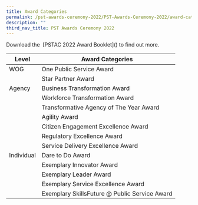 ```yaml
---
title: Award Categories
permalink: /pst-awards-ceremony-2022/PST-Awards-Ceremony-2022/award-categories
description: ""
third_nav_title: PST Awards Ceremony 2022
---
```

Download the  [PSTAC 2022 Award Booklet[](/files/2022%20PSTAC%20Award%20Booklet.pdf)]() to find out more.

| Level | Award Categories |
| -------- | -------- |
| WOG  | One Public Service Award     |
|     | Star Partner  Award     |
| Agency | Business Transformation Award|
|     | Workforce Transformation Award     |
|     | Transformative Agency of The Year Award |
|     | Agility Award    |
|     | Citizen Engagement Excellence Award    |
|     | Regulatory Excellence Award    |
|     | Service Delivery Excellence Award    |
| Individual    | Dare to Do Award    |
|     | Exemplary Innovator Award    |
|     | Exemplary Leader Award    |
|     | Exemplary Service Excellence Award    |
|     | Exemplary SkillsFuture @ Public Service Award    |